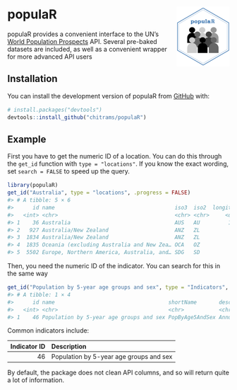 
<!-- README.md is generated from README.Rmd. Please edit that file -->

# populaR <a href="http://www.michaellydeamore.com/populaR/"><img src="man/figures/logo.png" align="right" height="134" /></a>

<!-- badges: start -->
<!-- badges: end -->

populaR provides a convenient interface to the UN’s [World Population
Prospects](https://population.un.org/wpp/) API. Several pre-baked
datasets are included, as well as a convenient wrapper for more advanced
API users

## Installation

You can install the development version of populaR from
[GitHub](https://github.com/) with:

``` r
# install.packages("devtools")
devtools::install_github("chitrams/populaR")
```

## Example

First you have to get the numeric ID of a location. You can do this
through the `get_id` function with `type = "locations"`. If you know the
exact wording, set `search = FALSE` to speed up the query.

``` r
library(populaR)
get_id("Australia", type = "locations", .progress = FALSE)
#> # A tibble: 5 × 6
#>      id name                                      iso3  iso2  longitude latitude
#>   <int> <chr>                                     <chr> <chr>     <dbl>    <dbl>
#> 1    36 Australia                                 AUS   AU         134.    -25.3
#> 2   927 Australia/New Zealand                     ANZ   ZL          NA      NA  
#> 3  1834 Australia/New Zealand                     ANZ   ZL          NA      NA  
#> 4  1835 Oceania (excluding Australia and New Zea… OCA   OZ          NA      NA  
#> 5  5502 Europe, Northern America, Australia, and… SDG   SD          NA      NA
```

Then, you need the numeric ID of the indicator. You can search for this
in the same way

``` r
get_id("Population by 5-year age groups and sex", type = "Indicators", .progress = FALSE)
#> # A tibble: 1 × 4
#>      id name                                    shortName       description     
#>   <int> <chr>                                   <chr>           <chr>           
#> 1    46 Population by 5-year age groups and sex PopByAge5AndSex Annual populati…
```

Common indicators include:

| Indicator ID | Description                             |
|-------------:|:----------------------------------------|
|           46 | Population by 5-year age groups and sex |

By default, the package does not clean API columns, and so will return
quite a lot of information.
